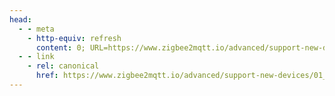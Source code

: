 ```yaml
---
head:
  - - meta
    - http-equiv: refresh
      content: 0; URL=https://www.zigbee2mqtt.io/advanced/support-new-devices/01_support_new_devices.html
  - - link 
    - rel: canonical
      href: https://www.zigbee2mqtt.io/advanced/support-new-devices/01_support_new_devices.html
---
```




